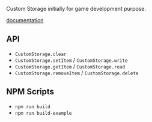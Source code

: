 Custom Storage initially for game development purpose.

[documentation](https://www.notion.so/Custom-Storage-86fe919db2714409b81a9954a601524a)

## API
- `CustomStorage.clear`
- `CustomStorage.setItem` / `CustomStorage.write`
- `CustomStorage.getItem` / `CustomStorage.read`
- `CustomStorage.removeItem` / `CustomStorage.delete`

## NPM Scripts
- `npm run build`
- `npm run build-example`
